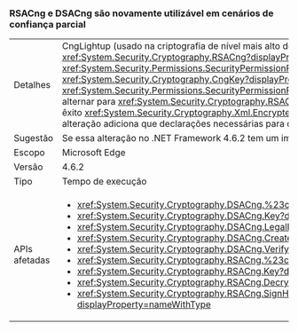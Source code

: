 ### <a name="rsacng-and-dsacng-are-once-again-usable-in-partial-trust-scenarios"></a>RSACng e DSACng são novamente utilizável em cenários de confiança parcial

|   |   |
|---|---|
|Detalhes|CngLightup (usado na criptografia de nível mais alto de várias apis, como <xref:System.Security.Cryptography.Xml.EncryptedXml?displayProperty=nameWithType>) e <xref:System.Security.Cryptography.RSACng?displayProperty=nameWithType> em alguns casos contam com confiança total. Esses incluem P/Invokes sem declarar <xref:System.Security.Permissions.SecurityPermissionFlag.UnmanagedCode?displayProperty=nameWithType> permissões e caminhos de código onde <xref:System.Security.Cryptography.CngKey?displayProperty=nameWithType> tem demandas de permissão de <xref:System.Security.Permissions.SecurityPermissionFlag.UnmanagedCode?displayProperty=nameWithType>. Iniciando com o .NET Framework 4.6.2, CngLightup foi usado para alternar para <xref:System.Security.Cryptography.RSACng?displayProperty=nameWithType> sempre que possível. Como resultado, os aplicativos de confiança parcial que usou com êxito <xref:System.Security.Cryptography.Xml.EncryptedXml?displayProperty=nameWithType> começou a falhar e lançar <xref:System.Security.SecurityException> exceções. Essa alteração adiciona que declarações necessárias para que todas as funções usando CngLightup tem as permissões necessárias.|
|Sugestão|Se essa alteração no .NET Framework 4.6.2 tem um impacto negativo seus aplicativos de confiança parcial, atualize para o .NET Framework 4.7.1.|
|Escopo|Microsoft Edge|
|Versão|4.6.2|
|Tipo|Tempo de execução|
|APIs afetadas|<ul><li><xref:System.Security.Cryptography.DSACng.%23ctor(System.Security.Cryptography.CngKey)?displayProperty=nameWithType></li><li><xref:System.Security.Cryptography.DSACng.Key?displayProperty=nameWithType></li><li><xref:System.Security.Cryptography.DSACng.LegalKeySizes?displayProperty=nameWithType></li><li><xref:System.Security.Cryptography.DSACng.CreateSignature(System.Byte[])?displayProperty=nameWithType></li><li><xref:System.Security.Cryptography.DSACng.VerifySignature(System.Byte[],System.Byte[])?displayProperty=nameWithType></li><li><xref:System.Security.Cryptography.RSACng.%23ctor(System.Security.Cryptography.CngKey)?displayProperty=nameWithType></li><li><xref:System.Security.Cryptography.RSACng.Key?displayProperty=nameWithType></li><li><xref:System.Security.Cryptography.RSACng.Decrypt(System.Byte[],System.Security.Cryptography.RSAEncryptionPadding)?displayProperty=nameWithType></li><li><xref:System.Security.Cryptography.RSACng.SignHash(System.Byte[],System.Security.Cryptography.HashAlgorithmName,System.Security.Cryptography.RSASignaturePadding)?displayProperty=nameWithType></li></ul>|

